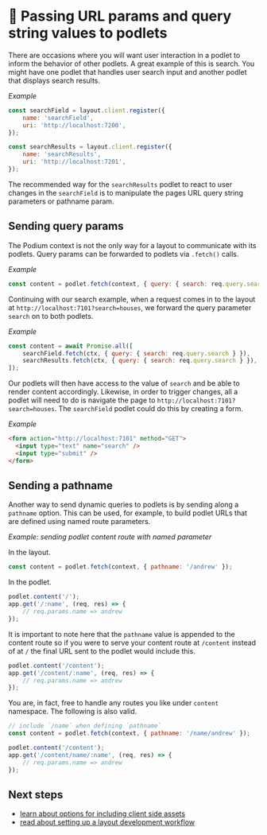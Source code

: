 # 🐠 Passing URL params and query string values to podlets

There are occasions where you will want user interaction in a podlet to inform the behavior of other podlets. A great example of this is search. You might have one podlet that handles user search input and another podlet that displays search results.

_Example_

```js
const searchField = layout.client.register({
    name: 'searchField',
    uri: 'http://localhost:7200',
});

const searchResults = layout.client.register({
    name: 'searchResults',
    uri: 'http://localhost:7201',
});
```

The recommended way for the `searchResults` podlet to react to user changes in the `searchField` is to manipulate the pages URL query string parameters or pathname param.

## Sending query params

The Podium context is not the only way for a layout to communicate with its podlets. Query params can be forwarded to podlets via `.fetch()` calls.

_Example_

```js
const content = podlet.fetch(context, { query: { search: req.query.search } });
```

Continuing with our search example, when a request comes in to the layout at `http://localhost:7101?search=houses`, we forward the query parameter `search` on to both podlets.

_Example_

```js
const content = await Promise.all([
    searchField.fetch(ctx, { query: { search: req.query.search } }),
    searchResults.fetch(ctx, { query: { search: req.query.search } }),
]);
```

Our podlets will then have access to the value of `search` and be able to render content accordingly. Likewise, in order to trigger changes, all a podlet will need to do is navigate the page to `http://localhost:7101?search=houses`.
The `searchField` podlet could do this by creating a form.

_Example_

```html
<form action="http://localhost:7101" method="GET">
  <input type="text" name="search" />
  <input type="submit" />
</form>
```

## Sending a pathname

Another way to send dynamic queries to podlets is by sending along a `pathname` option. This can be used, for example, to build podlet URLs that are defined using named route parameters.

_Example: sending podlet content route with named parameter_

In the layout.

```js
const content = podlet.fetch(context, { pathname: '/andrew' });
```

In the podlet.

```js
podlet.content('/');
app.get('/:name', (req, res) => {
    // req.params.name => andrew
});
```

It is important to note here that the `pathname` value is appended to the content route so if you were to serve your content route at `/content` instead of at `/` the final URL sent to the podlet would include this.

```js
podlet.content('/content');
app.get('/content/:name', (req, res) => {
    // req.params.name => andrew
});
```

You are, in fact, free to handle any routes you like under `content` namespace. The following is also valid.

```js
// include `/name` when defining `pathname`
const content = podlet.fetch(context, { pathname: '/name/andrew' });

podlet.content('/content');
app.get('/content/name/:name', (req, res) => {
    // req.params.name => andrew
});
```

## Next steps

-   [learn about options for including client side assets](/Podium/docs/layouts/assets.html)
-   [read about setting up a layout development workflow](/Podium/docs/layouts/local_development.html)
